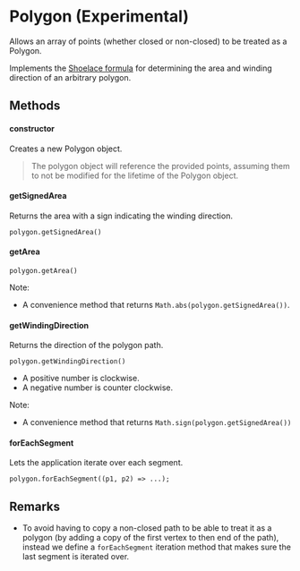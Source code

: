 # Polygon (Experimental)

Allows an array of points (whether closed or non-closed) to be treated as a Polygon.

Implements the [Shoelace formula](https://en.wikipedia.org/wiki/Shoelace_formula) for determining the area and winding direction of an arbitrary polygon.


## Methods

#### constructor

Creates a new Polygon object.

> The polygon object will reference the provided points, assuming them to not be modified for the lifetime of the Polygon object.


#### getSignedArea

Returns the area with a sign indicating the winding direction.

`polygon.getSignedArea()`


#### getArea

`polygon.getArea()`

Note:
* A convenience method that returns `Math.abs(polygon.getSignedArea())`.


#### getWindingDirection

Returns the direction of the polygon path.

`polygon.getWindingDirection()`

* A positive number is clockwise.
* A negative number is counter clockwise.

Note:
* A convenience method that returns `Math.sign(polygon.getSignedArea())`


#### forEachSegment

Lets the application iterate over each segment.

`polygon.forEachSegment((p1, p2) => ...);`


## Remarks

* To avoid having to copy a non-closed path to be able to treat it as a polygon (by adding a copy of the first vertex to then end of the path),
instead we define a `forEachSegment` iteration method that makes sure the last segment is iterated over.

